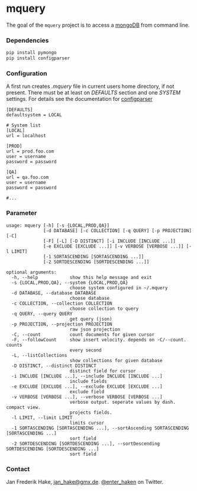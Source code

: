 mquery
======

The goal of the `mquery` project is to access a [mongoDB](https://www.mongodb.org/) from command line. 

### Dependencies

```bash
pip install pymongo
pip install configparser
```

### Configuration

A first run creates *.mquery* file in current users home directory, if not present. There must be at least on *DEFAULTS* section and one *SYSTEM* settings. For details see the documentation for [configparser](https://docs.python.org/3.5/library/configparser)

```
[DEFAULTS]
defaultsystem = LOCAL 

# System list
[LOCAL]
url = localhost

[PROD]
url = prod.foo.com 
user = username
password = password

[QA]
url = qa.foo.com 
user = username
password = password

#...
```

### Parameter

```
usage: mquery [-h] [-s {LOCAL,PROD,QA}]
              [-d DATABASE] [-c COLLECTION] [-q QUERY] [-p PROJECTION] [-C]
              [-F] [-L] [-D DISTINCT] [-i INCLUDE [INCLUDE ...]]
              [-e EXCLUDE [EXCLUDE ...]] [-v VERBOSE [VERBOSE ...]] [-l LIMIT]
              [-1 SORTASCENDING [SORTASCENDING ...]]
              [-2 SORTDESCENDING [SORTDESCENDING ...]]

optional arguments:
  -h, --help            show this help message and exit
  -s {LOCAL,PROD,QA}, --system {LOCAL,PROD,QA}
                        choose system configured in ~/.mquery
  -d DATABASE, --database DATABASE
                        choose database
  -c COLLECTION, --collection COLLECTION
                        choose collection to query
  -q QUERY, --query QUERY
                        get query (json)
  -p PROJECTION, --projection PROJECTION
                        raw json projection
  -C, --count           count documents for given cursor
  -F, --followCount     show insert velocity. depends on -C/--count. counts
                        every second
  -L, --listCollections
                        show collections for given database
  -D DISTINCT, --distinct DISTINCT
                        distinct field for cursor
  -i INCLUDE [INCLUDE ...], --include INCLUDE [INCLUDE ...]
                        include fields
  -e EXCLUDE [EXCLUDE ...], --exclude EXCLUDE [EXCLUDE ...]
                        exclude field
  -v VERBOSE [VERBOSE ...], --verbose VERBOSE [VERBOSE ...]
                        verbose output. seperate values by dash. compact view.
                        projects fields.
  -l LIMIT, --limit LIMIT
                        limits cursor
  -1 SORTASCENDING [SORTASCENDING ...], --sortAscending SORTASCENDING [SORTASCENDING ...]
                        sort field
  -2 SORTDESCENDING [SORTDESCENDING ...], --sortDescending SORTDESCENDING [SORTDESCENDING ...]
                        sort field
```

### Contact

Jan Frederik Hake, <jan_hake@gmx.de>. [@enter\_haken](https://twitter.com/enter_haken) on Twitter.
